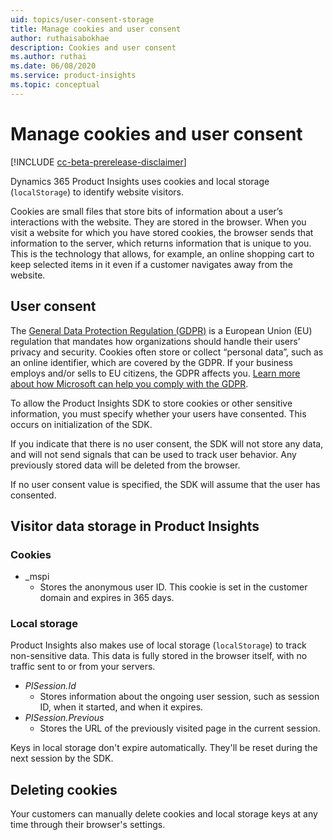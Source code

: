 ```yaml
---
uid: topics/user-consent-storage
title: Manage cookies and user consent
author: ruthaisabokhae
description: Cookies and user consent
ms.author: ruthai
ms.date: 06/08/2020
ms.service: product-insights
ms.topic: conceptual
---
```


# Manage cookies and user consent

[!INCLUDE [cc-beta-prerelease-disclaimer]( includes/cc-beta-prerelease-disclaimer.md)]

Dynamics 365 Product Insights uses cookies and local storage (`localStorage`) to identify website visitors.

Cookies are small files that store bits of information about a user’s interactions with the website. They are stored in the browser. When you visit a website for which you have stored cookies, the browser sends that information to the server, which returns information that is unique to you. This is the technology that allows, for example, an online shopping cart to keep selected items in it even if a customer navigates away from the website.

## User consent

The [General Data Protection Regulation (GDPR)](https://docs.microsoft.com/en-us/dynamics365/get-started/gdpr/) is a European Union (EU) regulation that mandates how organizations should handle their users’ privacy and security. Cookies often store or collect “personal data”, such as an online identifier, which are covered by the GDPR. If your business employs and/or sells to EU citizens, the GDPR affects you. [Learn more about how Microsoft can help you comply with the GDPR](https://www.microsoft.com/en-ww/trust-center/privacy/gdpr-faqs).

To allow the Product Insights SDK to store cookies or other sensitive information, you must specify whether your users have consented. This occurs on initialization of the SDK.

If you indicate that there is no user consent, the SDK will not store any data, and will not send signals that can be used to track user behavior. Any previously stored data will be deleted from the browser.

If no user consent value is specified, the SDK will assume that the user has consented.

## Visitor data storage in Product Insights

### Cookies

-	_mspi
    -	Stores the anonymous user ID. This cookie is set in the customer domain and expires in 365 days.

### Local storage

Product Insights also makes use of local storage (`localStorage`) to track non-sensitive data. This data is fully stored in the browser itself, with no traffic sent to or from your servers.

-	*PISession.Id* 
    - Stores information about the ongoing user session, such as session ID, when it started, and when it expires.
- *PISession.Previous*
    - Stores the URL of the previously visited page in the current session.
    
Keys in local storage don't expire automatically. They'll be reset during the next session by the SDK.

## Deleting cookies

Your customers can manually delete cookies and local storage keys at any time through their browser's settings.
